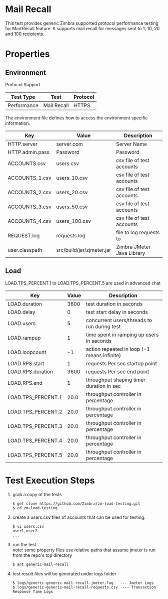 
# Mail Recall

This test provides generic Zimbra supported protocol performance testing for Mail Recall feature. It supports mail recall for messages sent to 1, 10, 20 and 100 recipients.



# Properties

## Environment

Protocol Support

|Test Type |Test          |Protocol|
|----------|--------------|--------|
|Performance|Mail Recall  |HTTPS   |

The environment file defines how to access the environment specific information.

|Key                    |Value          |Description                 |
|-----------------------|---------------|----------------------------|
|HTTP.server            |server.com     |Server Name   			     |
|HTTP.admin.pass        |Password       |Password      			     |
|ACCOUNTS.csv           |users.csv      |csv file of test accounts   |
|ACCOUNTS_1.csv         |users_10.csv   |csv file of test accounts   |
|ACCOUNTS_2.csv         |users_20.csv   |csv file of test accounts   |
|ACCOUNTS_3.csv         |users_50.csv   |csv file of test accounts   |
|ACCOUNTS_4.csv         |users_100.csv  |csv file of test accounts   |
|REQUEST.log            |requests.log   |file to log requests to   	         |
|user.classpath         |src/build/jar/zjmeter.jar|Zimbra JMeter Java Library|

## Load

LOAD.TPS_PERCENT.1 to LOAD.TPS_PERCENT.5 are used in advanced chat

|Key                           |Value|Description                                 |
|------------------------------|-----|--------------------------------------------|
|LOAD.duration                 |3600 |test duration in seconds                    |
|LOAD.delay                    |0    |test start delay in seconds                 |
|LOAD.users                    |5    |concurrent users/threads to run during test |
|LOAD.rampup                   |1    |time spent in ramping up users in seconds   |
|LOAD.loopcount                |-1   |action repeated in loop (-1 means infinite) |
|LOAD.RPS.start                |1    |requests Per sec startup point              |
|LOAD.RPS.duration             |3600 |requests Per sec end point	          |
|LOAD.RPS.end                  |1    |throughput shaping timer duration in sec    |
|LOAD.TPS_PERCENT.1            |20.0  |throughput controller in percentage         |
|LOAD.TPS_PERCENT.2            |20.0   |throughput controller in percentage         |
|LOAD.TPS_PERCENT.3            |20.0   |throughput controller in percentage         |
|LOAD.TPS_PERCENT.4            |20.0   |throughput controller in percentage         |
|LOAD.TPS_PERCENT.5            |20.0   |throughput controller in percentage         |

# Test Execution Steps


1. grab a copy of the tests

   ```
   $ get clone https://github.com/Zimbra/zm-load-testing.git 
   $ cd zm-load-testing
   ```

2. create a users.csv files of accounts that can be used for testing.

   ``` 
   $ vi users.csv
   user1,user2
   ...
   ```

3. run the test  
   note: some property files use relative paths that assume jmeter is run from the repo's top directory

   ```
   $ ant generic-mail-recall
   ```
 
4. test result files will be generated under logs folder

   ```
   $ logs/generic-generic-mail-recall-jmeter.log   --- Jmeter Logs
   $ logs/generic-generic-mail-recall-requests.csv	--- Transaction Response Time Logs
   ```

